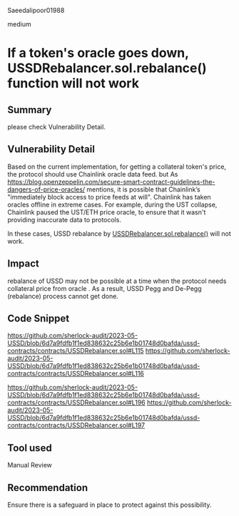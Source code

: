 Saeedalipoor01988

medium

# If a token's oracle goes down, USSDRebalancer.sol.rebalance() function will not work

## Summary
please check Vulnerability Detail.

## Vulnerability Detail
Based on the current implementation, for getting a collateral token's price, the protocol should use Chainlink oracle data feed. but As https://blog.openzeppelin.com/secure-smart-contract-guidelines-the-dangers-of-price-oracles/ mentions, it is possible that Chainlink’s "immediately block access to price feeds at will". Chainlink has taken oracles offline in extreme cases. For example, during the UST collapse, Chainlink paused the UST/ETH price oracle, to ensure that it wasn't providing inaccurate data to protocols.

In these cases, USSD rebalance by [USSDRebalancer.sol.rebalance()](https://github.com/sherlock-audit/2023-05-USSD/blob/6d7a9fdfb1f1ed838632c25b6e1b01748d0bafda/ussd-contracts/contracts/USSDRebalancer.sol#L92) will not work.

## Impact
rebalance of USSD may not be possible at a time when the protocol needs collateral price from oracle . As a result, USSD Pegg and De-Pegg (rebalance) process cannot get done.

## Code Snippet
https://github.com/sherlock-audit/2023-05-USSD/blob/6d7a9fdfb1f1ed838632c25b6e1b01748d0bafda/ussd-contracts/contracts/USSDRebalancer.sol#L115
https://github.com/sherlock-audit/2023-05-USSD/blob/6d7a9fdfb1f1ed838632c25b6e1b01748d0bafda/ussd-contracts/contracts/USSDRebalancer.sol#L116

https://github.com/sherlock-audit/2023-05-USSD/blob/6d7a9fdfb1f1ed838632c25b6e1b01748d0bafda/ussd-contracts/contracts/USSDRebalancer.sol#L196
https://github.com/sherlock-audit/2023-05-USSD/blob/6d7a9fdfb1f1ed838632c25b6e1b01748d0bafda/ussd-contracts/contracts/USSDRebalancer.sol#L197

## Tool used
Manual Review

## Recommendation
Ensure there is a safeguard in place to protect against this possibility.